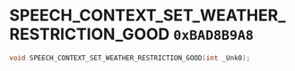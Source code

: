 # SPEECH_CONTEXT_SET_WEATHER_RESTRICTION_GOOD `0xBAD8B9A8`

```cpp
void SPEECH_CONTEXT_SET_WEATHER_RESTRICTION_GOOD(int _Unk0);
```